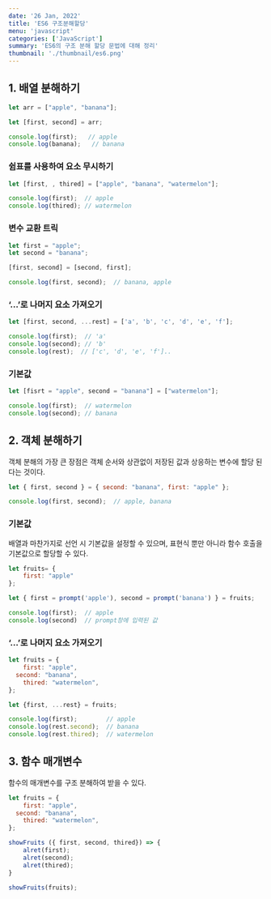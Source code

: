 ```yaml
---
date: '26 Jan, 2022'
title: 'ES6 구조분해할당'
menu: 'javascript'
categories: ['JavaScript']
summary: 'ES6의 구조 분해 할당 문법에 대해 정리'
thumbnail: './thumbnail/es6.png'
---
```

## 1. 배열 분해하기

```jsx
let arr = ["apple", "banana"];

let [first, second] = arr;

console.log(first);   // apple
console.log(banana);   // banana
```

### 쉼표를 사용하여 요소 무시하기

```jsx
let [first, , thired] = ["apple", "banana", "watermelon"];

console.log(first);  // apple
console.log(thired); // watermelon
```

### 변수 교환 트릭

```jsx
let first = "apple";
let second = "banana";

[first, second] = [second, first];

console.log(first, second);  // banana, apple
```

### ‘...’로 나머지 요소 가져오기

```jsx
let [first, second, ...rest] = ['a', 'b', 'c', 'd', 'e', 'f'];

console.log(first);  // 'a'
console.log(second); // 'b'
console.log(rest);  // ['c', 'd', 'e', 'f']..
```

### 기본값

```jsx
let [fisrt = "apple", second = "banana"] = ["watermelon"];

console.log(first);  // watermelon
console.log(second); // banana
```

## 2. 객체 분해하기

객체 분해의 가장 큰 장점은 객체 순서와 상관없이 저장된 값과 상응하는 변수에 할당 된다는 것이다.

```jsx
let { first, second } = { second: "banana", first: "apple" };

console.log(first, second);  // apple, banana
```

### 기본값

배열과 마찬가지로 선언 시 기본값을 설정할 수 있으며, 표현식 뿐만 아니라 함수 호출을 기본값으로 할당할 수 있다.

```jsx
let fruits= {
	first: "apple"
};

let { first = prompt('apple'), second = prompt('banana') } = fruits;

console.log(first);  // apple
console.log(second)  // prompt창에 입력된 값
```

### ‘...’로 나머지 요소 가져오기

```jsx
let fruits = {
	first: "apple",
  second: "banana",
	thired: "watermelon",
};

let {first, ...rest} = fruits;

console.log(first);        // apple
console.log(rest.second);  // banana
console.log(rest.thired);  // watermelon
```

## 3. 함수 매개변수

함수의 매개변수를 구조 분해하여 받을 수 있다.

```jsx
let fruits = {
	first: "apple",
  second: "banana",
	thired: "watermelon",
};

showFruits ({ first, second, thired}) => {
	alret(first);
	alret(second);
	alret(thired);
}

showFruits(fruits);
```